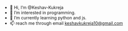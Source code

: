 - 👋 Hi, I’m @Keshav-Kukreja
- 👀 I’m interested in programming.
- 🌱 I’m currently learning python and js.
- 📫 reach me through email keshavkukreja10@gmail.com

<!---
I am new to programming.
--->
